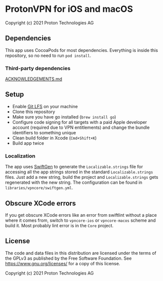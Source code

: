 # ProtonVPN for iOS and macOS

Copyright (c) 2021 Proton Technologies AG

## Dependencies

This app uses CocoaPods for most dependencies. Everything is inside this repository, so no need to run `pod install`.

### Third-party dependencies

[ACKNOWLEDGEMENTS.md](ACKNOWLEDGEMENTS.md)

## Setup

- Enable [Git LFS](https://git-lfs.github.com) on your machine 
- Clone this repository
- Make sure you have go installed (`brew install go`)
- Configure code signing for all targets with a paid Apple developer account (required due to VPN entitlements) and change the bundle identifiers to something unique
- Clean build folder in Xcode (`Cmd+Shift+K`)
- Build app twice

### Localization

The app uses [SwiftGen](https://github.com/SwiftGen/SwiftGen) to generate the `Localizable.strings` file for accessing all the app strings stored in the standard `Localizable.strings` files. Just add a new string, build the project and `Localizable.strings` gets regenerated with the new string. The configuration can be found in `libraries/vpncore/swiftgen.yml`.

## Obscure XCode errors

If you get obscure XCode errors like an error from swiftlint without a place where it comes from, switch to `vpncore-ios` or `vpncore-macos` scheme and build it. Most probably lint error is in the `Core` project.

## License

The code and data files in this distribution are licensed under the terms of the GPLv3 as published by the Free Software Foundation. See <https://www.gnu.org/licenses/> for a copy of this license.

Copyright (c) 2021 Proton Technologies AG

